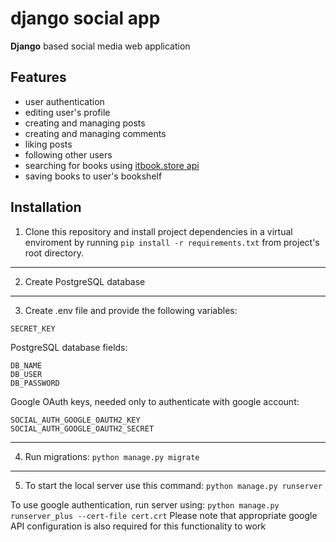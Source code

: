 
# django social app

**Django** based social media web application

## Features

- user authentication
- editing user's profile
- creating and managing posts
- creating and managing comments
- liking posts
- following other users
- searching for books using [itbook.store api](api.itbook.store)
- saving books to user's bookshelf

## Installation

 1. Clone this repository and install project dependencies in a virtual enviroment by running
`pip install -r requirements.txt` from project's root directory.

-------
2. Create PostgreSQL database

---------
3. Create .env file and provide the following variables:

`SECRET_KEY`

PostgreSQL database fields:
```
DB_NAME
DB_USER
DB_PASSWORD
```

Google OAuth keys, needed only to authenticate with google account:
```
SOCIAL_AUTH_GOOGLE_OAUTH2_KEY
SOCIAL_AUTH_GOOGLE_OAUTH2_SECRET
```

-------

4. Run migrations: `python manage.py migrate`

-------
5. To start the local server use this command: `python manage.py runserver`

To use google authentication, run server using: `python manage.py runserver_plus --cert-file cert.crt`
Please note that appropriate google API configuration is also required for this functionality to work
